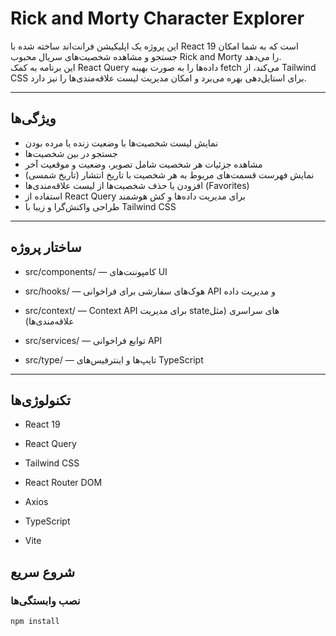 # Rick and Morty Character Explorer

این پروژه یک اپلیکیشن فرانت‌اند ساخته شده با React 19 است که به شما امکان جستجو و مشاهده شخصیت‌های سریال محبوب Rick and Morty را می‌دهد.  
این برنامه به کمک React Query داده‌ها را به صورت بهینه fetch می‌کند، از Tailwind CSS برای استایل‌دهی بهره می‌برد و امکان مدیریت لیست علاقه‌مندی‌ها را نیز دارد.

---

## ویژگی‌ها

- نمایش لیست شخصیت‌ها با وضعیت زنده یا مرده بودن  
- جستجو در بین شخصیت‌ها  
- مشاهده جزئیات هر شخصیت شامل تصویر، وضعیت و موقعیت آخر  
- نمایش فهرست قسمت‌های مربوط به هر شخصیت با تاریخ انتشار (تاریخ شمسی)  
- افزودن یا حذف شخصیت‌ها از لیست علاقه‌مندی‌ها (Favorites)  
- استفاده از React Query برای مدیریت داده‌ها و کش هوشمند  
- طراحی واکنش‌گرا و زیبا با Tailwind CSS  

---

## ساختار پروژه
- src/components/ — کامپوننت‌های UI

- src/hooks/ — هوک‌های سفارشی برای فراخوانی API و مدیریت داده

- src/context/ — Context API برای مدیریت stateهای سراسری (مثل علاقه‌مندی‌ها)

- src/services/ — توابع فراخوانی API

- src/type/ — تایپ‌ها و اینترفیس‌های TypeScript


---


## تکنولوژی‌ها
- React 19

- React Query

- Tailwind CSS

- React Router DOM

- Axios

- TypeScript

- Vite


## شروع سریع

### نصب وابستگی‌ها

```bash
npm install
